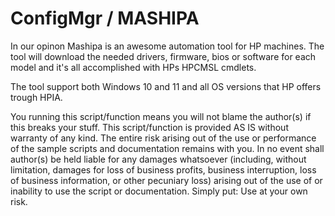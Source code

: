 # ConfigMgr / MASHIPA

In our opinon Mashipa is an awesome automation tool for HP machines.
The tool will download the needed drivers, firmware, bios or software for each model and it's all accomplished with HPs HPCMSL cmdlets.

The tool support both Windows 10 and 11 and all OS versions that HP offers trough HPIA.

You running this script/function means you will not blame the author(s) if this breaks your stuff. This script/function is provided AS IS without warranty of any kind. The entire risk arising out of the use or performance of the sample scripts and documentation remains with you. 
In no event shall author(s) be held liable for any damages whatsoever (including, without limitation, damages for loss of business profits, business interruption, loss of business information, or other pecuniary loss) arising out of the use of or inability to use the script or documentation. 
Simply put: Use at your own risk.
